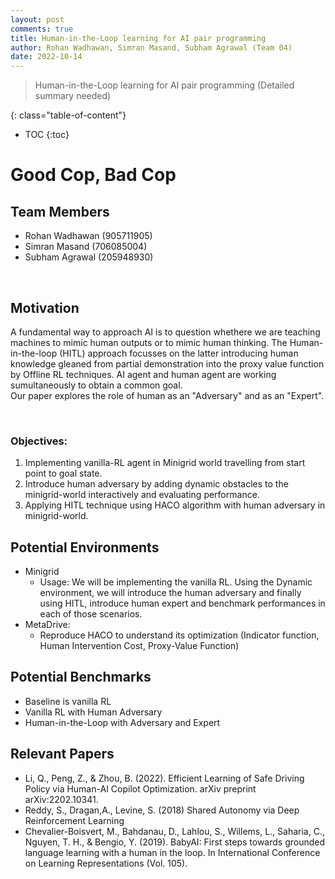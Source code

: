 ```yaml
---
layout: post
comments: true
title: Human-in-the-Loop learning for AI pair programming
author: Rohan Wadhawan, Simran Masand, Subham Agrawal (Team 04)
date: 2022-10-14
---
```


>  Human-in-the-Loop learning for AI pair programming (Detailed summary needed)
<!--more-->
{: class="table-of-content"}
* TOC
{:toc}


# Good Cop, Bad Cop

## Team Members
- Rohan Wadhawan (905711905)
- Simran Masand (706085004)
- Subham Agrawal (205948930)

<br>

## Motivation


A fundamental way to approach AI is to question whethere we are teaching machines to mimic human outputs or to mimic human thinking. The Human-in-the-loop (HITL) approach focusses on the latter introducing human knowledge gleaned from partial demonstration into the proxy value function by Offline RL techniques. AI agent and human agent are working sumultaneously to obtain a common goal. <br>
Our paper explores the role of human as an "Adversary" and as an "Expert".



<br>

### Objectives:
<ol>
<li>Implementing vanilla-RL agent in Minigrid world travelling from start point to goal state. </li> 
<li>Introduce human adversary by adding dynamic obstacles to the minigrid-world interactively and evaluating performance.
</li>
<li>Applying HITL technique using HACO algorithm with human adversary in minigrid-world. </li>
</ol>

<!-- 
### Proposed Methodology:
<ol>
<li>Learning from demonstration via Offline RL: <br> 
For complex environments, it can be very difficult to summarised behaviors and skills sets to apply to a reward function. Instead, imitation learning sets a precedent via humanan generated state and action sequences.
  </li> 
<li>Intervention Minimization: <br>
 The human intervention and the partial demonstration are two sources of informative training data. The goal is to minimize human intervention due to the cost associated with human intervention. </li>
<li></li>
</ol> -->

<!-- <img src = "HITL_image.png" length=500><em>CC: https://decisionforce.github.io/HACO/</em> -->

<!-- ## Metrics of Success:
<ol><li>Test Success Rate </li> 
<li>Intervention Cost: Expected to reduce with steps </li>
<li>Takeover Rate: Expected to reduce with steps </li>
</ol> -->

## Potential Environments
- Minigrid
  - Usage: We will be implementing the vanilla RL. Using the Dynamic environment, we will introduce the human adversary and finally using HITL, introduce human expert and benchmark performances in each of those scenarios.
- MetaDrive:
  - Reproduce HACO to understand its optimization (Indicator function, Human Intervention Cost, Proxy-Value Function)
  
## Potential Benchmarks
- Baseline is vanilla RL
- Vanilla RL with Human Adversary
- Human-in-the-Loop with Adversary and Expert

## Relevant Papers
- Li, Q., Peng, Z., & Zhou, B. (2022). Efficient Learning of Safe Driving Policy via Human-AI Copilot Optimization. arXiv preprint arXiv:2202.10341.
- Reddy, S., Dragan,A., Levine, S. (2018) Shared Autonomy via Deep Reinforcement Learning
- Chevalier-Boisvert, M., Bahdanau, D., Lahlou, S., Willems, L., Saharia, C., Nguyen, T. H., & Bengio, Y. (2019). BabyAI: First steps towards grounded language learning with a human in the loop. In International Conference on Learning Representations (Vol. 105).





